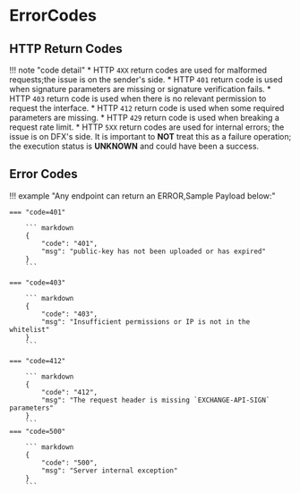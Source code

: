 ErrorCodes
=========

## HTTP Return Codes

!!! note "code detail"
	* HTTP `4XX` return codes are used for malformed requests;the issue is on the sender's side.
	* HTTP `401` return code is used when signature parameters are missing or signature verification fails.
	* HTTP `403` return code is used when there is no relevant permission to request the interface.
	* HTTP `412` return code is used when some required parameters are missing.
	* HTTP `429` return code is used when breaking a request rate limit.
	* HTTP `5XX` return codes are used for internal errors; the issue is on  DFX's side. It is important to **NOT** treat this as a failure operation; the execution status is **UNKNOWN** and could have been a success.


## Error Codes

!!! example "Any endpoint can return an ERROR,Sample Payload below:"

    === "code=401"

        ``` markdown
		{
    		"code": "401",
			"msg": "public-key has not been uploaded or has expired"
		}
		```

    === "code=403"

        ``` markdown
		{
    		"code": "403",
			"msg": "Insufficient permissions or IP is not in the whitelist"
		}
		```

	=== "code=412"

        ``` markdown
		{
    		"code": "412",
			"msg": "The request header is missing `EXCHANGE-API-SIGN` parameters"
		}
		```
	=== "code=500"

		``` markdown
		{
			"code": "500",
			"msg": "Server internal exception"
		}
		```
